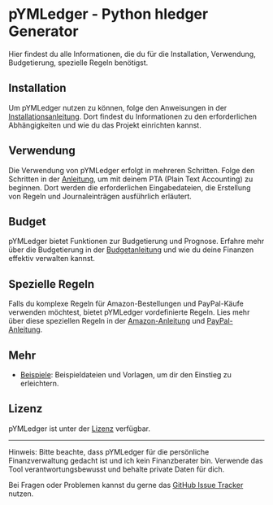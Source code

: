 # pYMLedger - Python hledger Generator

Hier findest du alle Informationen, die du für die Installation, Verwendung, Budgetierung, spezielle Regeln benötigst.

## Installation

Um pYMLedger nutzen zu können, folge den Anweisungen in der [Installationsanleitung](install.md). Dort findest du Informationen zu den erforderlichen Abhängigkeiten und wie du das Projekt einrichten kannst.

## Verwendung

Die Verwendung von pYMLedger erfolgt in mehreren Schritten. Folge den Schritten in der [Anleitung](usage.md), um mit deinem PTA (Plain Text Accounting) zu beginnen. Dort werden die erforderlichen Eingabedateien, die Erstellung von Regeln und Journaleinträgen ausführlich erläutert.

## Budget

pYMLedger bietet Funktionen zur Budgetierung und Prognose. Erfahre mehr über die Budgetierung in der [Budgetanleitung](budget.md) und wie du deine Finanzen effektiv verwalten kannst.

## Spezielle Regeln

Falls du komplexe Regeln für Amazon-Bestellungen und PayPal-Käufe verwenden möchtest, bietet pYMLedger vordefinierte Regeln. Lies mehr über diese speziellen Regeln in der [Amazon-Anleitung](amazon.md) und [PayPal-Anleitung](paypal.md).

## Mehr

- [Beispiele](../examples/): Beispieldateien und Vorlagen, um dir den Einstieg zu erleichtern.

## Lizenz

pYMLedger ist unter der [Lizenz](../LICENSE) verfügbar.

---

Hinweis: Bitte beachte, dass pYMLedger für die persönliche Finanzverwaltung gedacht ist und ich kein Finanzberater bin. Verwende das Tool verantwortungsbewusst und behalte private Daten für dich.

Bei Fragen oder Problemen kannst du gerne das [GitHub Issue Tracker](https://github.com/abeimler/pymledger/issues) nutzen.

